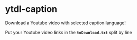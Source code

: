 # ytdl-caption

Download a Youtube video with selected caption language!

Put your Youtube video links in the **`toDownload.txt`** split by line